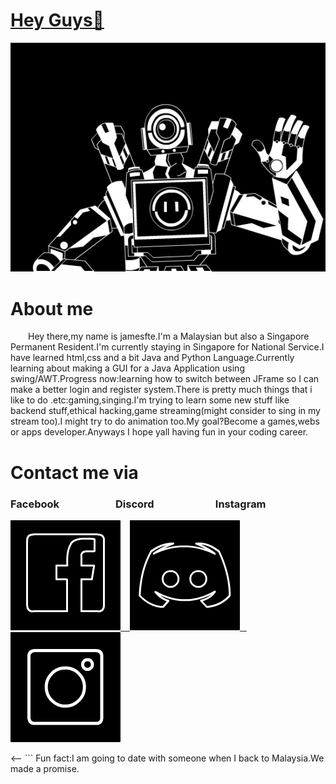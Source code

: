 <div>
  <a href="#">
    <h1>Hey Guys👋 </h1>
    <img src="https://github.com/jamesfte/jamesfte/blob/main/pathfinder.jpg" />
  </a>
</div>

<div>
  <h1>About me</h1>
  <p>&ensp;&ensp;&ensp;&ensp;Hey there,my name is jamesfte.I'm a Malaysian but also a Singapore Permanent Resident.I'm currently staying in Singapore for National Service.I have learned html,css and a bit Java and Python Language.Currently learning about making a GUI for a Java Application using swing/AWT.Progress now:learning how to switch between JFrame so I can make a better login and register system.There is pretty much things that i like to do .etc:gaming,singing.I'm trying to learn some new stuff like backend stuff,ethical hacking,game streaming(might consider to sing in my stream too).I might try to do animation too.My goal?Become a games,webs or apps developer.Anyways I hope yall having fun in your coding career.</p>
</div>

<div>
  <h1>Contact me via</h1>
  <h3>Facebook&ensp;&ensp;&ensp;&ensp;&ensp;&ensp;&ensp;&ensp;&ensp;&ensp;&ensp;Discord&ensp;&ensp;&ensp;&ensp;&ensp;&ensp;&ensp;&ensp;&ensp;&ensp;&ensp;&ensp;Instagram</h3>
  <a href="https://www.facebook.com/jamesfte.02/" target="_parent">
    <img src="https://github.com/jamesfte/jamesfte/blob/main/src/icon/fb.png" />
  </a>
  <a href="https://discordapp.com/users/554998098837897229">&ensp;
    <img src="https://github.com/jamesfte/jamesfte/blob/main/src/icon/discord.png" />
  </a>
  <a href="https://www.instagram.com/jamesfte_here/">&ensp;
    <img src="https://github.com/jamesfte/jamesfte/blob/main/src/icon/insta.png" />
  </a>
</div>

<-- ```
Fun fact:I am going to date with someone when I back to Malaysia.We made a promise.
``` -->


